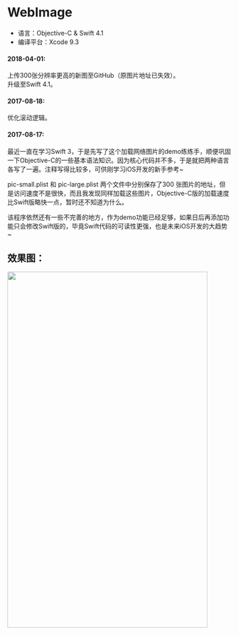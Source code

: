# WebImage
* 语言：Objective-C & Swift 4.1
* 编译平台：Xcode 9.3

#### 2018-04-01:
上传300张分辨率更高的新图至GitHub（原图片地址已失效）。  
升级至Swift 4.1。

#### 2017-08-18:
优化滚动逻辑。

#### 2017-08-17:
最近一直在学习Swift 3，于是先写了这个加载网络图片的demo练练手，顺便巩固一下Objective-C的一些基本语法知识。因为核心代码并不多，于是就把两种语言各写了一遍。注释写得比较多，可供刚学习iOS开发的新手参考~

pic-small.plist 和 pic-large.plist 两个文件中分别保存了300 张图片的地址，但是访问速度不是很快，而且我发现同样加载这些图片，Objective-C版的加载速度比Swift版略快一点，暂时还不知道为什么。

该程序依然还有一些不完善的地方，作为demo功能已经足够，如果日后再添加功能只会修改Swift版的，毕竟Swift代码的可读性更强，也是未来iOS开发的大趋势~

## 效果图：
<img src="https://github.com/Neil-Steven/WebImage/blob/master/Screenshots/demo.gif" width="450" height="800" />